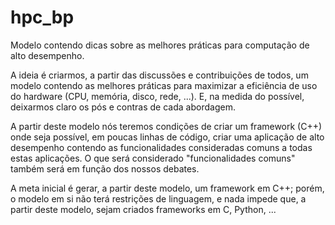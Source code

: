 hpc_bp
======

Modelo contendo dicas sobre as melhores práticas para computação de alto desempenho.

A ideia é criarmos, a partir das discussões e contribuições de todos, um modelo contendo 
as melhores práticas para maximizar a eficiência de uso do hardware (CPU, memória, disco, rede, ...). 
E, na medida do possível, deixarmos claro os pós e contras de cada abordagem.

A partir deste modelo nós teremos condições de criar um framework (C++) onde seja possível, 
em poucas linhas de código, criar uma aplicação de alto desempenho contendo as funcionalidades 
consideradas comuns a todas estas aplicações. 
O que será considerado "funcionalidades comuns" também será em função dos nossos debates.

A meta inicial é gerar, a partir deste modelo, um framework em C++; 
porém, o modelo em si não terá restrições de linguagem, e nada impede que, a partir deste modelo, 
sejam criados frameworks em C, Python, ...
